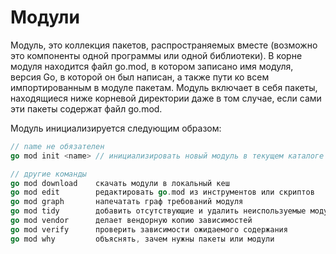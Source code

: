 # Модули
Модуль, это коллекция пакетов, распространяемых вместе (возможно это компоненты одной программы или одной библиотеки). В корне модуля находится файл go.mod, в котором записано имя модуля, версия Go, в которой он был написан, а также пути ко всем импортированным в модуле пакетам. Модуль включает в себя пакеты, находящиеся ниже корневой директории даже в том случае, если сами эти пакеты содержат файл go.mod.

Модуль инициализируется следующим образом:

```go
// name не обязателен
go mod init <name> // инициализировать новый модуль в текущем каталоге

// другие команды
go mod download    скачать модули в локальный кеш
go mod edit        редактировать go.mod из инструментов или скриптов
go mod graph       напечатать граф требований модуля
go mod tidy        добавить отсутствующие и удалить неиспользуемые модули
go mod vendor      делает вендорную копию зависимостей
go mod verify      проверить зависимости ожидаемого содержания
go mod why         объяснять, зачем нужны пакеты или модули
```
